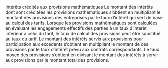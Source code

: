 Intérêts crédités aux provisions mathématiques
Le montant des intérêts dont sont créditées les provisions mathématiques s’obtient en multipliant le montant des provisions des entreprises par le taux d’intérêt qui sert de base au calcul des tarifs.
Lorsque les provisions mathématiques sont calculées en évaluant les engagements effectifs des parties à un taux d’intérêt inférieur à celui du tarif, le taux de calcul des provisions peut être substitué au taux du tarif.
Le montant des intérêts servis aux provisions pour participation aux excédents s’obtient en multipliant le montant de ces provisions par le taux d’intérêt prévu aux contrats correspondants.
Le taux moyen des provisions s’obtient en divisant le montant des intérêts à servir aux provisions par le montant total des provisions.